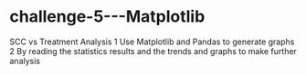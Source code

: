 # challenge-5---Matplotlib
SCC vs Treatment Analysis
1 Use Matplotlib and Pandas to generate graphs 
2 By reading the statistics results and the trends and graphs to make further analysis
